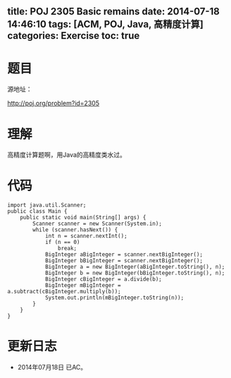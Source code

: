 ﻿title: POJ 2305 Basic remains
date: 2014-07-18 14:46:10
tags: [ACM, POJ, Java, 高精度计算]
categories: Exercise
toc: true
---
# 题目
源地址：

http://poj.org/problem?id=2305

# 理解
高精度计算题啊，用Java的高精度类水过。

<!-- more -->

# 代码
```import java.math.BigInteger;
import java.util.Scanner;
public class Main {
    public static void main(String[] args) {
        Scanner scanner = new Scanner(System.in);
        while (scanner.hasNext()) {
            int n = scanner.nextInt();
            if (n == 0)
                break;
            BigInteger aBigInteger = scanner.nextBigInteger();
            BigInteger bBigInteger = scanner.nextBigInteger();
            BigInteger a = new BigInteger(aBigInteger.toString(), n);
            BigInteger b = new BigInteger(bBigInteger.toString(), n);
            BigInteger cBigInteger = a.divide(b);
            BigInteger mBigInteger = a.subtract(cBigInteger.multiply(b));
            System.out.println(mBigInteger.toString(n));
        }
    }
}
```
# 更新日志
- 2014年07月18日 已AC。